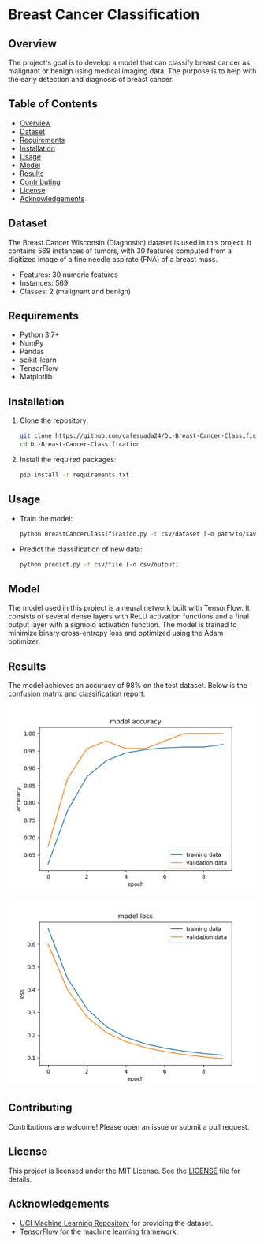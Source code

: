 # Breast Cancer Classification

## Overview

The project's goal is to develop a model that can classify breast cancer as malignant or benign using medical imaging data. The purpose is to help with the early detection and diagnosis of breast cancer.

## Table of Contents

-   [Overview](#overview)
-   [Dataset](#dataset)
-   [Requirements](#requirements)
-   [Installation](#installation)
-   [Usage](#usage)
-   [Model](#model)
-   [Results](#results)
-   [Contributing](#contributing)
-   [License](#license)
-   [Acknowledgements](#acknowledgements)

## Dataset

The Breast Cancer Wisconsin (Diagnostic) dataset is used in this project. It contains 569 instances of tumors, with 30 features computed from a digitized image of a fine needle aspirate (FNA) of a breast mass.

-   Features: 30 numeric features
-   Instances: 569
-   Classes: 2 (malignant and benign)

## Requirements

-   Python 3.7+
-   NumPy
-   Pandas
-   scikit-learn
-   TensorFlow
-   Matplotlib

## Installation

1. Clone the repository:

    ```sh
    git clone https://github.com/cafesuada24/DL-Breast-Cancer-Classification
    cd DL-Breast-Cancer-Classification
    ```

2. Install the required packages:
    ```sh
    pip install -r requirements.txt
    ```

## Usage

-   Train the model:

    ```sh
    python BreastCancerClassification.py -t csv/dataset [-o path/to/save]
    ```

-   Predict the classification of new data:
    ```sh
    python predict.py -f csv/file [-o csv/output]
    ```

## Model

The model used in this project is a neural network built with TensorFlow. It consists of several dense layers with ReLU activation functions and a final output layer with a sigmoid activation function. The model is trained to minimize binary cross-entropy loss and optimized using the Adam optimizer.

## Results

The model achieves an accuracy of 98% on the test dataset. Below is the confusion matrix and classification report:

![Model Accuracy](images/model_accuracy.png)

![Model Loss](images/model_loss.png)

## Contributing

Contributions are welcome! Please open an issue or submit a pull request.

## License

This project is licensed under the MIT License. See the [LICENSE](LICENSE) file for details.

## Acknowledgements

-   [UCI Machine Learning Repository](<https://archive.ics.uci.edu/ml/datasets/Breast+Cancer+Wisconsin+(Diagnostic)>) for providing the dataset.
-   [TensorFlow](https://www.tensorflow.org) for the machine learning framework.
